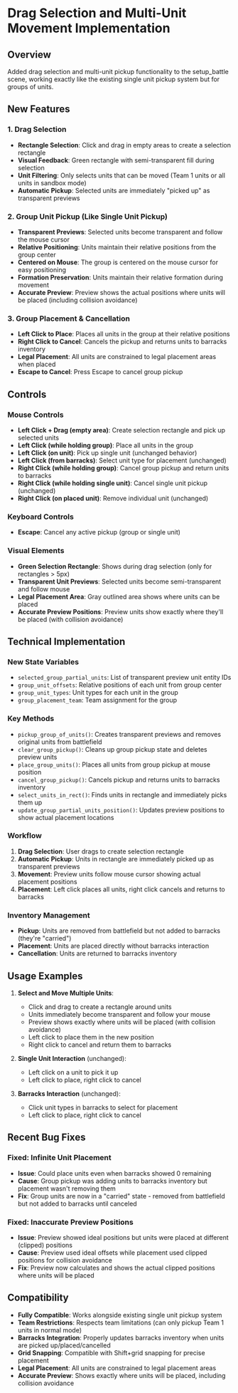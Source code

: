 # Drag Selection and Multi-Unit Movement Implementation

## Overview
Added drag selection and multi-unit pickup functionality to the setup_battle scene, working exactly like the existing single unit pickup system but for groups of units.

## New Features

### 1. Drag Selection
- **Rectangle Selection**: Click and drag in empty areas to create a selection rectangle
- **Visual Feedback**: Green rectangle with semi-transparent fill during selection
- **Unit Filtering**: Only selects units that can be moved (Team 1 units or all units in sandbox mode)
- **Automatic Pickup**: Selected units are immediately "picked up" as transparent previews

### 2. Group Unit Pickup (Like Single Unit Pickup)
- **Transparent Previews**: Selected units become transparent and follow the mouse cursor
- **Relative Positioning**: Units maintain their relative positions from the group center
- **Centered on Mouse**: The group is centered on the mouse cursor for easy positioning
- **Formation Preservation**: Units maintain their relative formation during movement
- **Accurate Preview**: Preview shows the actual positions where units will be placed (including collision avoidance)

### 3. Group Placement & Cancellation
- **Left Click to Place**: Places all units in the group at their relative positions
- **Right Click to Cancel**: Cancels the pickup and returns units to barracks inventory
- **Legal Placement**: All units are constrained to legal placement areas when placed
- **Escape to Cancel**: Press Escape to cancel group pickup

## Controls

### Mouse Controls
- **Left Click + Drag (empty area)**: Create selection rectangle and pick up selected units
- **Left Click (while holding group)**: Place all units in the group
- **Left Click (on unit)**: Pick up single unit (unchanged behavior)
- **Left Click (from barracks)**: Select unit type for placement (unchanged)
- **Right Click (while holding group)**: Cancel group pickup and return units to barracks
- **Right Click (while holding single unit)**: Cancel single unit pickup (unchanged)
- **Right Click (on placed unit)**: Remove individual unit (unchanged)

### Keyboard Controls
- **Escape**: Cancel any active pickup (group or single unit)

### Visual Elements
- **Green Selection Rectangle**: Shows during drag selection (only for rectangles > 5px)
- **Transparent Unit Previews**: Selected units become semi-transparent and follow mouse
- **Legal Placement Area**: Gray outlined area shows where units can be placed
- **Accurate Preview Positions**: Preview units show exactly where they'll be placed (with collision avoidance)

## Technical Implementation

### New State Variables
- `selected_group_partial_units`: List of transparent preview unit entity IDs
- `group_unit_offsets`: Relative positions of each unit from group center
- `group_unit_types`: Unit types for each unit in the group
- `group_placement_team`: Team assignment for the group

### Key Methods
- `pickup_group_of_units()`: Creates transparent previews and removes original units from battlefield
- `clear_group_pickup()`: Cleans up group pickup state and deletes preview units
- `place_group_units()`: Places all units from group pickup at mouse position
- `cancel_group_pickup()`: Cancels pickup and returns units to barracks inventory
- `select_units_in_rect()`: Finds units in rectangle and immediately picks them up
- `update_group_partial_units_position()`: Updates preview positions to show actual placement locations

### Workflow
1. **Drag Selection**: User drags to create selection rectangle
2. **Automatic Pickup**: Units in rectangle are immediately picked up as transparent previews
3. **Movement**: Preview units follow mouse cursor showing actual placement positions
4. **Placement**: Left click places all units, right click cancels and returns to barracks

### Inventory Management
- **Pickup**: Units are removed from battlefield but not added to barracks (they're "carried")
- **Placement**: Units are placed directly without barracks interaction
- **Cancellation**: Units are returned to barracks inventory

## Usage Examples

1. **Select and Move Multiple Units**: 
   - Click and drag to create a rectangle around units
   - Units immediately become transparent and follow your mouse
   - Preview shows exactly where units will be placed (with collision avoidance)
   - Left click to place them in the new position
   - Right click to cancel and return them to barracks

2. **Single Unit Interaction** (unchanged):
   - Left click on a unit to pick it up
   - Left click to place, right click to cancel

3. **Barracks Interaction** (unchanged):
   - Click unit types in barracks to select for placement
   - Left click to place, right click to cancel

## Recent Bug Fixes

### Fixed: Infinite Unit Placement
- **Issue**: Could place units even when barracks showed 0 remaining
- **Cause**: Group pickup was adding units to barracks inventory but placement wasn't removing them
- **Fix**: Group units are now in a "carried" state - removed from battlefield but not added to barracks until canceled

### Fixed: Inaccurate Preview Positions
- **Issue**: Preview showed ideal positions but units were placed at different (clipped) positions
- **Cause**: Preview used ideal offsets while placement used clipped positions for collision avoidance
- **Fix**: Preview now calculates and shows the actual clipped positions where units will be placed

## Compatibility
- **Fully Compatible**: Works alongside existing single unit pickup system
- **Team Restrictions**: Respects team limitations (can only pickup Team 1 units in normal mode)
- **Barracks Integration**: Properly updates barracks inventory when units are picked up/placed/cancelled
- **Grid Snapping**: Compatible with Shift+grid snapping for precise placement
- **Legal Placement**: All units are constrained to legal placement areas
- **Accurate Preview**: Shows exactly where units will be placed, including collision avoidance